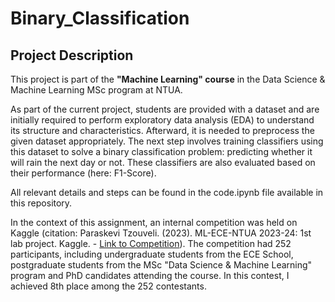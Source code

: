 # Binary_Classification
## Project Description
This project is part of the **"Machine Learning" course** in the Data Science & Machine Learning MSc program at NTUA.

As part of the current project, students are provided with a dataset and are initially required to perform exploratory data analysis (EDA) to understand its structure and characteristics. Afterward, it is needed to preprocess the given dataset appropriately. The next step involves training classifiers using this dataset to solve a binary classification problem: predicting whether it will rain the next day or not. These classifiers are also evaluated based on their performance (here: F1-Score).

All relevant details and steps can be found in the code.ipynb file available in this repository.

In the context of this assignment, an internal competition was held on Kaggle (citation: Paraskevi Tzouveli. (2023). ML-ECE-NTUA 2023-24: 1st lab project. Kaggle. - [Link to Competition](https://www.kaggle.com/competitions/ml-ece-ntua-23-24-1st-lab-project)). The competition had 252 participants, including undergraduate students from the ECE School, postgraduate students from the MSc "Data Science & Machine Learning" program and PhD candidates attending the course. In this contest, I achieved 8th place among the 252 contestants.
